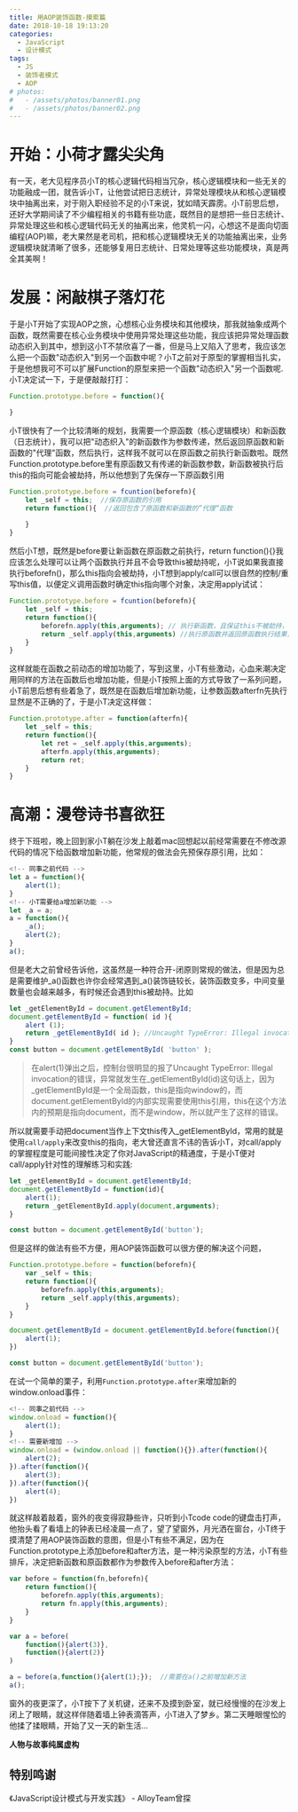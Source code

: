 ```yaml
---
title: 用AOP装饰函数-摸索篇
date: 2018-10-18 19:13:20
categories:
  - JavaScript
  - 设计模式
tags:
  - JS
  - 装饰者模式
  - AOP
# photos:
#   - /assets/photos/banner01.png
#   - /assets/photos/banner02.png
---
```

# 开始：小荷才露尖尖角
有一天，老大见程序员小T的核心逻辑代码相当冗杂，核心逻辑模块和一些无关的功能融成一团，就告诉小T，让他尝试把日志统计，异常处理模块从和核心逻辑模块中抽离出来，对于刚入职经验不足的小T来说，犹如晴天霹雳。小T前思后想，还好大学期间读了不少编程相关的书籍有些功底，既然目的是想把一些日志统计、异常处理这些和核心逻辑代码无关的抽离出来，他灵机一闪，心想这不是面向切面编程(AOP)嘛，老大果然是老司机，把和核心逻辑模块无关的功能抽离出来，业务逻辑模块就清晰了很多，还能够复用日志统计、日常处理等这些功能模块，真是两全其美啊！
<!--more-->
# 发展：闲敲棋子落灯花
于是小T开始了实现AOP之旅，心想核心业务模块和其他模块，那我就抽象成两个函数，既然需要在核心业务模块中使用异常处理这些功能，我应该把异常处理函数动态织入到其中，想到这小T不禁欣喜了一番，但是马上又陷入了思考，我应该怎么把一个函数"动态织入"到另一个函数中呢？小T之前对于原型的掌握相当扎实，于是他想我可不可以扩展Function的原型来把一个函数"动态织入"另一个函数呢.小T决定试一下，于是便敲敲打打：
```js
Function.prototype.before = function(){

}
```
小T很快有了一个比较清晰的规划，我需要一个原函数（核心逻辑模块）和新函数（日志统计），我可以把"动态织入"的新函数作为参数传递，然后返回原函数和新函数的"代理"函数，然后执行，这样我不就可以在原函数之前执行新函数啦。既然Function.prototype.before里有原函数又有传递的新函数参数，新函数被执行后this的指向可能会被劫持，所以他想到了先保存一下原函数引用
```js
Function.prototype.before = fcuntion(beforefn){
    let _self = this;  //保存原函数的引用
    return function(){  //返回包含了原函数和新函数的”代理“函数
       
    }
}
```
然后小T想，既然是before要让新函数在原函数之前执行，return function(){}我应该怎么处理可以让两个函数执行并且不会导致this被劫持呢，小T说如果我直接执行beforefn()，那么this指向会被劫持，小T想到apply/call可以很自然的控制/重写this值，以便定义调用函数时确定this指向哪个对象，决定用apply试试：
```js
Function.prototype.before = fcuntion(beforefn){
    let _self = this;  
    return function(){  
        beforefn.apply(this,arguments); // 执行新函数，且保证this不被劫持，新函数接受的参数会被原封不会的传入原函数，新函数在原函数之前执行
        return _self.apply(this,arguments) //执行原函数并返回原函数执行结果，并保证this不被劫持
    }
}
```
这样就能在函数之前动态的增加功能了，写到这里，小T有些激动，心血来潮决定用同样的方法在函数后也增加功能，但是小T按照上面的方式导致了一系列问题，小T前思后想有些着急了，既然是在函数后增加新功能，让参数函数afterfn先执行显然是不正确的了，于是小T决定这样做：
```js
Function.prototype.after = function(afterfn){
    let _self = this;
    return function(){
        let ret = _self.apply(this,arguments);
        afterfn.apply(this,arguments);
        return ret;
    }
}
```
# 高潮：漫卷诗书喜欲狂
终于下班啦，晚上回到家小T躺在沙发上敲着mac回想起以前经常需要在不修改源代码的情况下给函数增加新功能，他常规的做法会先预保存原引用，比如：
```js
<!-- 同事之前代码 -->
let a = function(){
    alert(1);
}
<!-- 小T需要给a增加新功能 -->
let _a = a;
a = function(){
    _a();
    alert(2);
}
a();
```
但是老大之前曾经告诉他，这虽然是一种符合开-闭原则常规的做法，但是因为总是需要维护_a()函数也许你会经常遇到_a()装饰链较长，装饰函数变多，中间变量数量也会越来越多，有时候还会遇到this被劫持。比如
```js
let _getElementById = document.getElementById;
document.getElementById = function( id ){
    alert (1);
    return _getElementById( id ); //Uncaught TypeError: Illegal invocation
}
const button = document.getElementById( 'button' );
```
>在alert(1)弹出之后，控制台很明显的报了Uncaught TypeError: Illegal invocation的错误，异常就发生在_getElementById(id)这句话上，因为_getElementById是一个全局函数，this是指向window的，而document.getElementById的内部实现需要使用this引用，this在这个方法内的预期是指向document，而不是window，所以就产生了这样的错误。

所以就需要手动把document当作上下文this传入_getElementById，常用的就是使用`call/apply`来改变this的指向，老大曾还直言不讳的告诉小T，对call/apply的掌握程度是可能间接性决定了你对JavaScript的精通度，于是小T便对call/apply针对性的理解练习和实践:
```js
let _getElementById = document.getElementById;
document.getElementById = function(id){
    alert(1);
    return _getElementById.apply(document,arguments);
}

const button = document.getElementById('button');
```
但是这样的做法有些不方便，用AOP装饰函数可以很方便的解决这个问题，
```js
Function.prototype.before = function(beforefn){
    var _self = this;
    return function(){
        beforefn.apply(this,arguments);
        return _self.apply(this,arguments);
    }
}

document.getElementById = document.getElementById.before(function(){
    alert(1);
})

const button = document.getElementById('button');
```
在试一个简单的栗子，利用`Function.prototype.after`来增加新的window.onload事件：
```js
<!-- 同事之前代码 -->
window.onload = function(){
    alert(1);
}
<!-- 需要新增加 -->
window.onload = (window.onload || function(){}).after(function(){
    alert(2);
}).after(function(){
    alert(3);
}).after(function(){
    alert(4);
})
```
就这样敲着敲着，窗外的夜变得寂静些许，只听到小Tcode code的键盘击打声，他抬头看了看墙上的钟表已经凌晨一点了，望了望窗外，月光洒在窗台，小T终于摸清楚了用AOP装饰函数的意图，但是小T有些不满足，因为在Function.prototype上添加before和after方法，是一种污染原型的方法，小T有些排斥，决定把新函数和原函数都作为参数传入before和after方法：
```js
var before = function(fn,beforefn){
    return function(){
        beforefn.apply(this,arguments);
        return fn.apply(this,arguments);
    }
}

var a = before(
    function(){alert(3)},
    function(){alert(2)}
)

a = before(a,function(){alert(1);});  //需要在a()之前增加新方法
a();
```
窗外的夜更深了，小T按下了关机键，还来不及摸到卧室，就已经慢慢的在沙发上闭上了眼睛，就这样伴随着墙上钟表滴答声，小T进入了梦乡。第二天睡眼惺忪的他揉了揉眼睛，开始了又一天的新生活...

**人物与故事纯属虚构**
## 特别鸣谢
《JavaScript设计模式与开发实践》 -  AlloyTeam曾探
